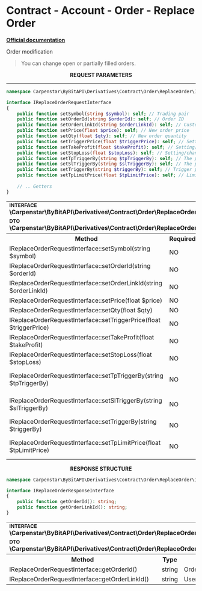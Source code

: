# Contract - Account - Order - Replace Order
<b>[Official documentation](https://bybit-exchange.github.io/docs/derivatives/contract/replace-order)</b>
<p>Order modification</p>

> You can change open or partially filled orders.

<p align="center" width="100%"><b>REQUEST PARAMETERS</b></p>

---

```php
namespace Carpenstar\ByBitAPI\Derivatives\Contract\Order\ReplaceOrder\Interfaces;

interface IReplaceOrderRequestInterface
{
    public function setSymbol(string $symbol): self; // Trading pair
    public function setOrderId(string $orderId): self; // Order ID
    public function setOrderLinkId(string $orderLinkId): self; // Custom order ID
    public function setPrice(float $price): self; // New order price
    public function setQty(float $qty): self; // New order quantity
    public function setTriggerPrice(float $triggerPrice): self; // Setting/changing trigger price
    public function setTakeProfit(float $takeProfit): self; // Setting/changing take profit
    public function setStopLoss(float $stopLoss): self; // Setting/changing stop loss
    public function setTpTriggerBy(string $tpTriggerBy): self; // The price type to trigger take profit. When set a take profit, this param is required if no initial value for the order
    public function setSlTriggerBy(string $slTriggerBy): self; // The price type to trigger stop loss. When set a stop loss, this param is required if no initial value for the order
    public function setTriggerBy(string $triggerBy): self; // Trigger price type. LastPrice, IndexPrice, MarkPrice, LastPrice
    public function setTpLimitPrice(float $tpLimitPrice): self; // Limit order price when take profit is triggered. Only working when original order sets partial limit tp/sl
    
    // .. Getters
}
```

<table style="width: 100%">
  <tr>
    <td colspan="3" style="text-align: left">
        <sup><b>INTERFACE</b></sup> <br />
        <b>\Carpenstar\ByBitAPI\Derivatives\Contract\Order\ReplaceOrder\Interfaces\IReplaceOrderRequestInterface::class</b>
    </td>
  </tr>
  <tr>
    <td colspan="3" style="text-align: left">
        <sup><b>DTO</b></sup> <br />
        <b>\Carpenstar\ByBitAPI\Derivatives\Contract\Order\ReplaceOrder\Request\ReplaceOrderRequest::class</b>
    </td>
  </tr>
  <tr>
    <th style="width: 45%; text-align: center">Method</th>
    <th style="width: 5%; text-align: center">Required</th>
    <th style="width: 50%; text-align: center">Description</th>
  </tr>
  <tr>
    <td>IReplaceOrderRequestInterface::setSymbol(string $symbol)</td>
    <td>NO</td>
    <td>Trading pair </td>
  </tr>
  <tr>
    <td>IReplaceOrderRequestInterface::setOrderId(string $orderId)</td>
    <td>NO</td>
    <td>Order ID</td>
  </tr>
  <tr>
    <td>IReplaceOrderRequestInterface::setOrderLinkId(string $orderLinkId)</td>
    <td>NO</td>
    <td>Custom order ID</td>
  </tr>
  <tr>
    <td>IReplaceOrderRequestInterface::setPrice(float $price)</td>
    <td>NO</td>
    <td>New order price </td>
  </tr>
  <tr>
    <td>IReplaceOrderRequestInterface::setQty(float $qty)</td>
    <td>NO</td>
    <td>
      New order quantity
    </td>
  </tr>
  <tr>
    <td>IReplaceOrderRequestInterface::setTriggerPrice(float $triggerPrice)</td>
    <td>NO</td>
    <td>Setting/changing trigger price</td>
  </tr>
  <tr>
    <td>IReplaceOrderRequestInterface::setTakeProfit(float $takeProfit)</td>
    <td>NO</td>
    <td>Setting/changing take profit</td>
  </tr>
  <tr>
    <td>IReplaceOrderRequestInterface::setStopLoss(float $stopLoss)</td>
    <td>NO</td>
    <td>Setting/changing stop loss</td>
  </tr>
  <tr>
    <td>IReplaceOrderRequestInterface::setTpTriggerBy(string $tpTriggerBy)</td>
    <td>NO</td>
    <td>The price type to trigger take profit. When set a take profit, this param is required if no initial value for the order </td>
  </tr>
  <tr>
    <td>IReplaceOrderRequestInterface::setSlTriggerBy(string $slTriggerBy)</td>
    <td>NO</td>
    <td>The price type to trigger stop loss. When set a stop loss, this param is required if no initial value for the order</td>
  </tr>
  <tr>
    <td>IReplaceOrderRequestInterface::setTriggerBy(string $triggerBy)</td>
    <td>NO</td>
    <td>Trigger price type. LastPrice, IndexPrice, MarkPrice, LastPrice</td>
  </tr>
  <tr>
    <td>IReplaceOrderRequestInterface::setTpLimitPrice(float $tpLimitPrice)</td>
    <td>NO</td>
    <td>Limit order price when take profit is triggered. Only working when original order sets partial limit tp/sl</td>
  </tr>
</table>

<p align="center" width="100%"><b>RESPONSE STRUCTURE</b></p>

```php
namespace Carpenstar\ByBitAPI\Derivatives\Contract\Order\ReplaceOrder\Interfaces;

interface IReplaceOrderResponseInterface
{
    public function getOrderId(): string;
    public function getOrderLinkId(): string;
}
```


<table style="width: 100%">
  <tr>
    <td colspan="3" style="text-align: left">
        <sup><b>INTERFACE</b></sup> <br />
        <b>\Carpenstar\ByBitAPI\Derivatives\Contract\Order\ReplaceOrder\Interfaces\IReplaceOrderRequestInterface::class</b>
    </td>
  </tr>
  <tr>
    <td colspan="3" style="text-align: left">
        <sup><b>DTO</b></sup> <br />
        <b>\Carpenstar\ByBitAPI\Derivatives\Contract\Order\ReplaceOrder\Request\ReplaceOrderRequest::class</b>
    </td>
  </tr>
   <tr>
     <th style="width: 45%; text-align: center">Method</th>
     <th style="width: 5%; text-align: center">Type</th>
     <th style="width: 50%; text-align: center">Description</th>
   </tr>
   <tr>
     <td>IReplaceOrderRequestInterface::getOrderId()</td>
     <td>string</td>
     <td>Order ID</td>
   </tr>
   <tr>
     <td>IReplaceOrderRequestInterface::getOrderLinkId()</td>
     <td>string</td>
     <td>User customised order id</td>
   </tr>
</table>
